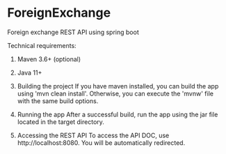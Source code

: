 # ForeignExchange
Foreign exchange REST API using spring boot

Technical requirements:
1) Maven 3.6+ (optional)
2) Java 11+

1) Building the project
If you have maven installed, you can build the app using 'mvn clean install'. 
Otherwise, you can execute the 'mvnw' file with the same build options.
2) Running the app
After a successful build, run the app using the jar file located in the target directory.
3) Accessing the REST API
To access the API DOC, use http://localhost:8080. You will be automatically redirected.
